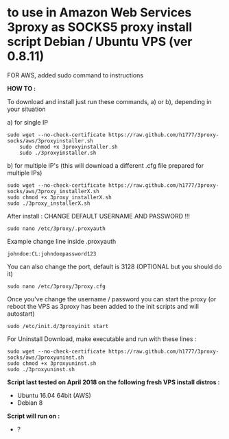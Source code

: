 to use in Amazon Web Services
3proxy as SOCKS5 proxy install script 
Debian / Ubuntu VPS (ver 0.8.11)
======================================================
FOR AWS, added sudo command to instructions

**HOW TO :**

To download and install just run these commands, a) or b), depending in your situation

a) for single IP

	sudo wget --no-check-certificate https://raw.github.com/h1777/3proxy-socks/aws/3proxyinstaller.sh
    	sudo chmod +x 3proxyinstaller.sh
    	sudo ./3proxyinstaller.sh

b) for multiple IP's (this will download a different .cfg file prepared for multiple IPs)

    sudo wget --no-check-certificate https://raw.github.com/h1777/3proxy-socks/aws/3proxy_installerX.sh
    sudo chmod +x 3proxy_installerX.sh
    sudo ./3proxy_installerX.sh
    
After install : CHANGE DEFAULT USERNAME AND PASSWORD !!! 

    sudo nano /etc/3proxy/.proxyauth
	
Example change line inside .proxyauth

    johndoe:CL:johndoepassword123

You can also change the port, default is 3128 (OPTIONAL but you should do it)

    sudo nano /etc/3proxy/3proxy.cfg
    

Once you've change the username / password you can start the proxy 
(or reboot the VPS as 3proxy has been added to the init scripts and will autostart)

    sudo /etc/init.d/3proxyinit start
	
For Uninstall Download, make executable and run with these lines :

	sudo wget --no-check-certificate https://raw.github.com/h1777/3proxy-socks/aws/3proxyuninst.sh
	sudo chmod +x 3proxyuninst.sh
	sudo ./3proxyuninst.sh

**Script last tested on April 2018 on the following fresh VPS install distros :**

- Ubuntu 16.04 64bit (AWS)
- Debian 8


**Script will run on :**
- ?

